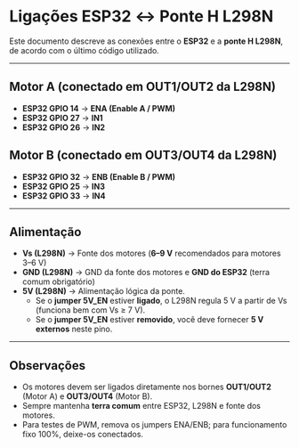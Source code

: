 # Ligações ESP32 ↔ Ponte H L298N

Este documento descreve as conexões entre o **ESP32** e a **ponte H L298N**, de acordo com o último código utilizado.

---

## Motor A (conectado em OUT1/OUT2 da L298N)
- **ESP32 GPIO 14** → **ENA (Enable A / PWM)**
- **ESP32 GPIO 27** → **IN1**
- **ESP32 GPIO 26** → **IN2**

## Motor B (conectado em OUT3/OUT4 da L298N)
- **ESP32 GPIO 32** → **ENB (Enable B / PWM)**
- **ESP32 GPIO 25** → **IN3**
- **ESP32 GPIO 33** → **IN4**

---

## Alimentação
- **Vs (L298N)** → Fonte dos motores (**6–9 V** recomendados para motores 3–6 V)  
- **GND (L298N)** → GND da fonte dos motores e **GND do ESP32** (terra comum obrigatório)  
- **5V (L298N)** → Alimentação lógica da ponte.  
  - Se o **jumper 5V_EN** estiver **ligado**, o L298N regula 5 V a partir de Vs (funciona bem com Vs ≥ 7 V).  
  - Se o **jumper 5V_EN** estiver **removido**, você deve fornecer **5 V externos** neste pino.

---

## Observações
- Os motores devem ser ligados diretamente nos bornes **OUT1/OUT2** (Motor A) e **OUT3/OUT4** (Motor B).  
- Sempre mantenha **terra comum** entre ESP32, L298N e fonte dos motores.  
- Para testes de PWM, remova os jumpers ENA/ENB; para funcionamento fixo 100%, deixe-os conectados.
